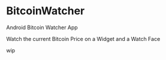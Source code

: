 # BitcoinWatcher
Android Bitcoin Watcher App

Watch the current Bitcoin Price on a Widget and a Watch Face

wip
